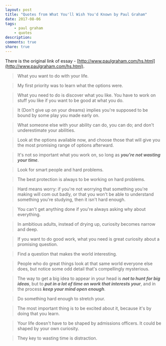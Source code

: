 ```yaml
---
layout: post
title: "Quotes from What You'll Wish You'd Known by Paul Graham"
date: 2017-08-06
tags: 
    - paul graham
    - quotes
description: 
comments: true
share: true
---
```


There is the original link of essay - [http://www.paulgraham.com/hs.html](http://www.paulgraham.com/hs.html).

> What you want to do with your life.

> My first priority was to learn what the options were.

> What you need to do is discover what you like. You have to work on stuff you like if you want to be good at what you do.

> It (Don't give up on your dreams) implies you're supposed to be bound by some play you made early on.

> What someone else with your ability can do, you can do; and don't underestimate your abilities.

> Look at the options available now, and choose those that will give you the most promising range of options afterward.

> It's not so important what you work on, so long as ***you're not wasting your time***.

> Look for smart people and hard problems.

> The best protection is always to be working on hard problems.

> Hard means worry: if you're not worrying that something you're making will com out badly, or that you won't be able to understand something you're studying, then it isn't hard enough.

> You can't get anything done if you're always asking why about everything.

> In ambitious adults, instead of drying up, curiosity becomes narrow and deep.

> If you want to do good work, what you need is great curiosity about a promising question.

> Find a question that makes the world interesting. 

> People who do great things look at that same world everyone else does, but notice some odd detail that's compellingly mysterious.

> The way to get a big idea to appear in your head is ***not to hunt for big ideas***, but to ***put in a lot of time on work that interests your***, and in the process ***keep your mind open enough***.

> Do something hard enough to stretch your.

> The most important thing is to be excited about it, because it's by doing that you learn.

> Your life doesn't have to be shaped by admissions officers. It could be shaped by your own curiosity.

> They key to wasting time is distraction.
